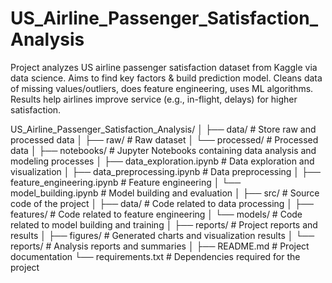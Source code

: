 # US_Airline_Passenger_Satisfaction_Analysis
Project analyzes US airline passenger satisfaction dataset from Kaggle via data science. Aims to find key factors &amp; build prediction model. Cleans data of missing values/outliers, does feature engineering, uses ML algorithms. Results help airlines improve service (e.g., in-flight, delays) for higher satisfaction. 

US_Airline_Passenger_Satisfaction_Analysis/
│
├── data/                   # Store raw and processed data
│   ├── raw/                # Raw dataset
│   └── processed/          # Processed data
│
├── notebooks/              # Jupyter Notebooks containing data analysis and modeling processes
│   ├── data_exploration.ipynb  # Data exploration and visualization
│   ├── data_preprocessing.ipynb # Data preprocessing
│   ├── feature_engineering.ipynb # Feature engineering
│   └── model_building.ipynb     # Model building and evaluation
│
├── src/                    # Source code of the project
│   ├── data/               # Code related to data processing
│   ├── features/           # Code related to feature engineering
│   └── models/             # Code related to model building and training
│
├── reports/                # Project reports and results
│   ├── figures/            # Generated charts and visualization results
│   └── reports/            # Analysis reports and summaries
│
├── README.md               # Project documentation
└── requirements.txt        # Dependencies required for the project
